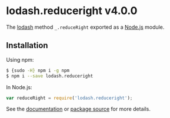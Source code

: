 # lodash.reduceright v4.0.0

The [lodash](https://lodash.com/) method `_.reduceRight` exported as a [Node.js](https://nodejs.org/) module.

## Installation

Using npm:
```bash
$ {sudo -H} npm i -g npm
$ npm i --save lodash.reduceright
```

In Node.js:
```js
var reduceRight = require('lodash.reduceright');
```

See the [documentation](https://lodash.com/docs#reduceRight) or [package source](https://github.com/lodash/lodash/blob/4.0.0-npm-packages/lodash.reduceright) for more details.
